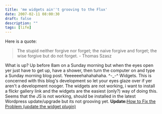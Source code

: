 ```yaml
---
title: 'me widgets ain''t grooving to the Flux'
date: 2007-02-11 08:00:30
draft: false
description: ""
tags: [life]
---
```


Here is a quote:

> The stupid neither forgive nor forget; the naive forgive and forget; the wise forgive but do not forget. - Thomas Szasz

What is up? Up before 8am on a Sunday morning but when the eyes open yer just have to get up, have a shower, then turn the computer on and type a Sunday morning blog post. Yeeeeeehahahahaha. ^-\_-^ Widgets. This is concerned with this blog's development so let your eyes glaze over if yer aren't a development nooger. The widgets are not working, i want to install a flickr gallery link and the widgets are the easiest (only?) way of doing this. Seems that the JS is not working, should be installed in the latest Wordpress update/upgrade but its not grooving yet. [](http://wordpress.org/support/topic/105284?replies=2)**Update:**[How to Fix the Problem (update the widget plugin)](http://wordpress.org/support/topic/105284?replies=2)